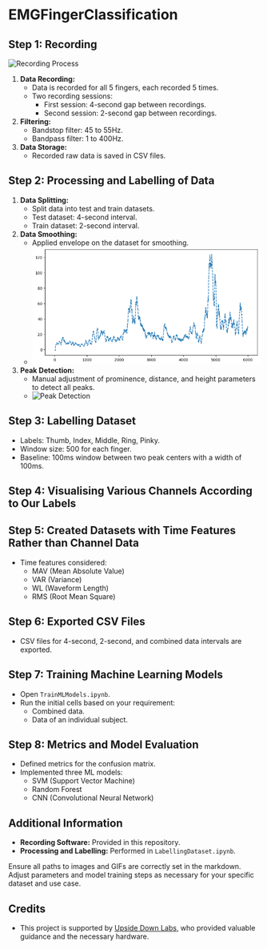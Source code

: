 # EMGFingerClassification

## Step 1: Recording
![Recording Process](Recording.gif)
1. **Data Recording:**
    - Data is recorded for all 5 fingers, each recorded 5 times.
    - Two recording sessions:
        - First session: 4-second gap between recordings.
        - Second session: 2-second gap between recordings.
2. **Filtering:**
    - Bandstop filter: 45 to 55Hz.
    - Bandpass filter: 1 to 400Hz.
3. **Data Storage:**
    - Recorded raw data is saved in CSV files.

## Step 2: Processing and Labelling of Data
1. **Data Splitting:**
    - Split data into test and train datasets.
    - Test dataset: 4-second interval.
    - Train dataset: 2-second interval.
2. **Data Smoothing:**
    - Applied envelope on the dataset for smoothing.
    - ![Data Smoothing](images/envelope.png)
3. **Peak Detection:**
    - Manual adjustment of prominence, distance, and height parameters to detect all peaks.
    - ![Peak Detection](images/peak.png)

## Step 3: Labelling Dataset
- Labels: Thumb, Index, Middle, Ring, Pinky.
- Window size: 500 for each finger.
- Baseline: 100ms window between two peak centers with a width of 100ms.

## Step 4: Visualising Various Channels According to Our Labels

## Step 5: Created Datasets with Time Features Rather than Channel Data
- Time features considered:
  - MAV (Mean Absolute Value)
  - VAR (Variance)
  - WL (Waveform Length)
  - RMS (Root Mean Square)

## Step 6: Exported CSV Files
- CSV files for 4-second, 2-second, and combined data intervals are exported.

## Step 7: Training Machine Learning Models
- Open `TrainMLModels.ipynb`.
- Run the initial cells based on your requirement:
  - Combined data.
  - Data of an individual subject.

## Step 8: Metrics and Model Evaluation
- Defined metrics for the confusion matrix.
- Implemented three ML models:
  - SVM (Support Vector Machine)
  - Random Forest
  - CNN (Convolutional Neural Network)

## Additional Information
- **Recording Software:** Provided in this repository.
- **Processing and Labelling:** Performed in `LabellingDataset.ipynb`.

Ensure all paths to images and GIFs are correctly set in the markdown. Adjust parameters and model training steps as necessary for your specific dataset and use case.

## Credits
 - This project is supported by [Upside Down Labs](https://upsidedownlabs.tech), who provided valuable guidance and the necessary hardware.
